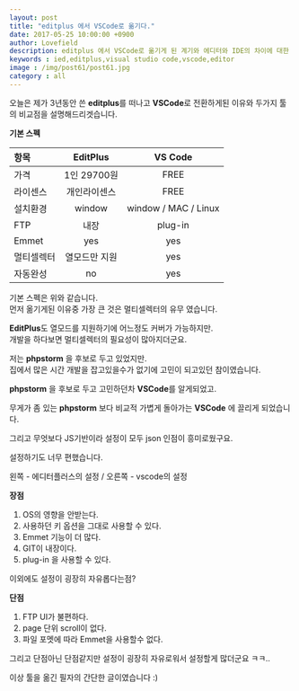 ```yaml
---
layout: post
title: "editplus 에서 VSCode로 옮기다."
date: 2017-05-25 10:00:00 +0900
author: Lovefield
description: editplus 에서 VSCode로 옮기게 된 계기와 에디터와 IDE의 차이에 대한 글입니다.
keywords : ied,editplus,visual studio code,vscode,editor
image : /img/post61/post61.jpg
category : all
---
```


오늘은 제가 3년동안 쓴 <strong class="blue">editplus</strong>를 떠나고 <strong class="red">VSCode</strong>로 전환하게된 이유와 두가지 툴의 비교점을 설명해드리겟습니다.

<strong>기본 스펙</strong>

|항목|EditPlus|VS Code|
|:-|:-:|:-:|
|가격|1인 29700원|FREE|
|라이센스|개인라이센스|FREE|
|설치환경|window|window / MAC / Linux|
|FTP|내장|plug-in|
|Emmet|yes|yes|
|멀티셀렉터|열모드만 지원|yes|
|자동완성|no|yes|

기본 스펙은 위와 같습니다.<br>
먼저 옮기게된 이유중 가장 큰 것은 멀티셀렉터의 유무 였습니다.

<strong class="blue">EditPlus</strong>도 열모드를 지원하기에 어느정도 커버가 가능하지만.<br>
개발을 하다보면 멀티셀렉터의 필요성이 많아지더군요.<br>

저는 <strong class="blue">phpstorm</strong> 을 후보로 두고 있었지만.<br>
집에서 많은 시간 개발을 잡고있을수가 없기에 고민이 되고있던 참이였습니다.

<strong class="blue">phpstorm</strong> 을 후보로 두고 고민하던차 <strong class="red">VSCode</strong>를 알게되었고.

무게가 좀 있는 <strong class="blue">phpstorm</strong> 보다 비교적 가볍게 돌아가는 <strong class="red">VSCode</strong> 에 끌리게 되었습니다.

그리고 무엇보다 JS기반이라 설정이 모두 json 인점이 흥미로웠구요.

설정하기도 너무 편했습니다.

<p class="t_center"><amp-img src="{{ "/img/post61/img01.jpg" | prepend: site.baseurl }}" alt="각 에디터의 설정" width="1020" height="336" layout="responsive"></amp-img></p>

<p class="t_center">왼쪽 - 에디터플러스의 설정 &#47; 오른쪽 - vscode의 설정</p>

<strong class="h2">장점</strong>

  1. OS의 영향을 안받는다.
  2. 사용하던 키 옵션을 그대로 사용할 수 있다.
  3. Emmet 기능이 더 많다.
  4. GIT이 내장이다.
  5. plug-in 을 사용할 수 있다.

이외에도 설정이 굉장히 자유롭다는점?

<strong class="h2">단점</strong>

  1. FTP UI가 불편하다.
  2. page 단위 scroll이 없다.
  3. 파일 포멧에 따라 Emmet을 사용할수 없다.

그리고 단점아닌 단점같지만 설정이 굉장히 자유로워서 설정할게 많더군요 ㅋㅋ..

이상 툴을 옮긴 필자의 간단한 글이였습니다 :)